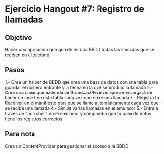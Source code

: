 Ejercicio Hangout #7: Registro de llamadas
==========================================

Objetivo
--------

Hacer una aplicación que guarde en una BBDD todas las llamadas que se reciben en el teléfono.

Pasos
-----

1.- Crea un helper de BBDD que cree una base de datos con una tabla para guardar el número entrante y la fecha en la que se produjo la llamada
2.- Crea una clase que extienda de BroadcastReceiver que se encargará de hacer un insert en esta tabla cada vez que entre una llamada
3.- Registra tu Receiver en el manifiesto para que se llame automáticamente cada vez que se recibe una llamada
4.- Simula varias llamadas en el emulador
5.- Entra a través de "adb shell" en el emulador y comprueba que tu base de datos tiene los registros correctos

Para nota
---------

Crea un ContentProvider para gestionar el acceso a la BBDD
